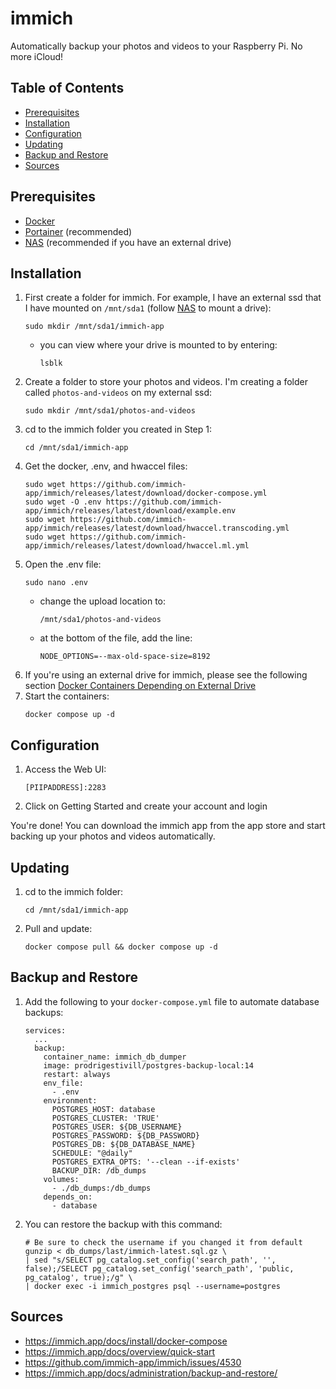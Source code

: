 # immich

Automatically backup your photos and videos to your Raspberry Pi. No more iCloud!

## Table of Contents

- [Prerequisites](#prerequisites)
- [Installation](#installation)
- [Configuration](#configuration)
- [Updating](#updating)
- [Backup and Restore](#backup-and-restore)
- [Sources](#sources)

## Prerequisites

- [Docker](/Pi-Guide/Docker.md)
- [Portainer](/Pi-Guide/Portainer.md) (recommended)
- [NAS](/Pi-Guide/NAS.md) (recommended if you have an external drive)

## Installation

1. First create a folder for immich. For example, I have an external ssd that I have mounted on `/mnt/sda1` (follow [NAS](/Pi-Guide/NAS.md) to mount a drive):
   ```
   sudo mkdir /mnt/sda1/immich-app
   ```
   - you can view where your drive is mounted to by entering:
     ```
     lsblk
     ```
1. Create a folder to store your photos and videos. I'm creating a folder called `photos-and-videos` on my external ssd:
   ```
   sudo mkdir /mnt/sda1/photos-and-videos
   ```
1. cd to the immich folder you created in Step 1:
   ```
   cd /mnt/sda1/immich-app
   ```
1. Get the docker, .env, and hwaccel files:
   ```
   sudo wget https://github.com/immich-app/immich/releases/latest/download/docker-compose.yml
   sudo wget -O .env https://github.com/immich-app/immich/releases/latest/download/example.env
   sudo wget https://github.com/immich-app/immich/releases/latest/download/hwaccel.transcoding.yml
   sudo wget https://github.com/immich-app/immich/releases/latest/download/hwaccel.ml.yml
   ```
1. Open the .env file:
   ```
   sudo nano .env
   ```
   - change the upload location to:
     ```
     /mnt/sda1/photos-and-videos
     ```
   - at the bottom of the file, add the line:
     ```
     NODE_OPTIONS=--max-old-space-size=8192
     ```
1. If you're using an external drive for immich, please see the following section [Docker Containers Depending on External Drive](/Pi-Guide/NAS.md#docker-containers-depending-on-external-drive)
1. Start the containers:
   ```
   docker compose up -d
   ```

## Configuration

1. Access the Web UI:
   ```
   [PIIPADDRESS]:2283
   ```
1. Click on Getting Started and create your account and login

You're done! You can download the immich app from the app store and start backing up your photos and videos automatically.

## Updating

1. cd to the immich folder:
   ```
   cd /mnt/sda1/immich-app
   ```
1. Pull and update:
   ```
   docker compose pull && docker compose up -d
   ```

## Backup and Restore

1. Add the following to your `docker-compose.yml` file to automate database backups:
   ```
   services:
     ...
     backup:
       container_name: immich_db_dumper
       image: prodrigestivill/postgres-backup-local:14
       restart: always
       env_file:
         - .env
       environment:
         POSTGRES_HOST: database
         POSTGRES_CLUSTER: 'TRUE'
         POSTGRES_USER: ${DB_USERNAME}
         POSTGRES_PASSWORD: ${DB_PASSWORD}
         POSTGRES_DB: ${DB_DATABASE_NAME}
         SCHEDULE: "@daily"
         POSTGRES_EXTRA_OPTS: '--clean --if-exists'
         BACKUP_DIR: /db_dumps
       volumes:
         - ./db_dumps:/db_dumps
       depends_on:
         - database
   ```
1. You can restore the backup with this command:
   ```
   # Be sure to check the username if you changed it from default
   gunzip < db_dumps/last/immich-latest.sql.gz \
   | sed "s/SELECT pg_catalog.set_config('search_path', '', false);/SELECT pg_catalog.set_config('search_path', 'public, pg_catalog', true);/g" \
   | docker exec -i immich_postgres psql --username=postgres
   ```

## Sources

- https://immich.app/docs/install/docker-compose
- https://immich.app/docs/overview/quick-start
- https://github.com/immich-app/immich/issues/4530
- https://immich.app/docs/administration/backup-and-restore/
